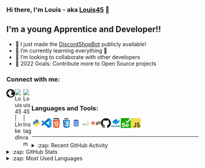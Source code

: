 ### Hi there, I'm Louis - aka [Louis45][website] 👋 

## I'm a young Apprentice and Developer!!

- 🔭 I just made the [DiscordShopBot](https://github.com/Luois45/DiscordShopBot) publicly available!
- 🌱 I’m currently learning everything 🤣
- 👯 I’m looking to collaborate with other developers
- 🥅 2022 Goals: Contribute more to Open Source projects

### Connect with me:

[<img align="left" alt="linktree.louis45.de" width="22px" src="https://raw.githubusercontent.com/iconic/open-iconic/master/svg/globe.svg" />][website]
[<img align="left" alt="Louis45 | LinkedIn" width="22px" src="https://cdn.jsdelivr.net/npm/simple-icons@v3/icons/linkedin.svg" />][linkedin]
[<img align="left" alt="Louis45 | Instagram" width="22px" src="https://cdn.jsdelivr.net/npm/simple-icons@v3/icons/instagram.svg" />][instagram]

<br />

### Languages and Tools:

[<img align="left" alt="Python" width="26px" src="https://raw.githubusercontent.com/github/explore/80688e429a7d4ef2fca1e82350fe8e3517d3494d/topics/python/python.png" />](https://github.com/topics/python)
[<img align="left" alt="Visual Studio Code" width="26px" src="https://raw.githubusercontent.com/github/explore/bbd48b997e8d0bef63f676eca4da5e1f76487b56/topics/visual-studio-code/visual-studio-code.png" />](https://github.com/topics/visual-studio-code)
[<img align="left" alt="HTML" width="26px" src="https://raw.githubusercontent.com/github/explore/80688e429a7d4ef2fca1e82350fe8e3517d3494d/topics/html/html.png" />](https://github.com/topics/html)
[<img align="left" alt="CSS" width="26px" src="https://raw.githubusercontent.com/github/explore/80688e429a7d4ef2fca1e82350fe8e3517d3494d/topics/css/css.png" />](https://github.com/topics/css)
[<img align="left" alt="SQL" width="26px" src="https://raw.githubusercontent.com/github/explore/80688e429a7d4ef2fca1e82350fe8e3517d3494d/topics/sql/sql.png" />](https://github.com/topics/sql)
[<img align="left" alt="MySQL" width="26px" src="https://raw.githubusercontent.com/github/explore/80688e429a7d4ef2fca1e82350fe8e3517d3494d/topics/mysql/mysql.png" />](https://github.com/topics/mysql)
[<img align="left" alt="Git" width="26px" src="https://raw.githubusercontent.com/github/explore/80688e429a7d4ef2fca1e82350fe8e3517d3494d/topics/git/git.png" />](https://github.com/topics/git)
[<img align="left" alt="GitHub" width="26px" src="https://raw.githubusercontent.com/github/explore/78df643247d429f6cc873026c0622819ad797942/topics/github/github.png" />](https://github.com/topics/github)
[<img align="left" alt="GitHub" width="26px" src="https://raw.githubusercontent.com/github/explore/80688e429a7d4ef2fca1e82350fe8e3517d3494d/topics/docker/docker.png" />](https://github.com/topics/docker)
[<img align="left" alt="Selenium" width="26px" src="https://raw.githubusercontent.com/github/explore/6c7084bb772f6fabaae377f5ae4a607594234ee6/topics/selenium/selenium.png" />](https://github.com/topics/selenium)
[<img align="left" alt="JavaScript" width="26px" src="https://raw.githubusercontent.com/github/explore/80688e429a7d4ef2fca1e82350fe8e3517d3494d/topics/javascript/javascript.png" />](https://github.com/topics/javascript)

<br />
<br />

---

<details>
  <summary>:zap: Recent GitHub Activity</summary>
  
<!--START_SECTION:activity-->
1. 🗣 Commented on [#4](https://github.com/Luois45/claim-free-steam-packages/issues/4) in [Luois45/claim-free-steam-packages](https://github.com/Luois45/claim-free-steam-packages)
2. ❗️ Closed issue [#4](https://github.com/Luois45/claim-free-steam-packages/issues/4) in [Luois45/claim-free-steam-packages](https://github.com/Luois45/claim-free-steam-packages)
3. 🎉 Merged PR [#6](https://github.com/Luois45/claim-free-steam-packages/pull/6) in [Luois45/claim-free-steam-packages](https://github.com/Luois45/claim-free-steam-packages)
4. 💪 Opened PR [#6](https://github.com/Luois45/claim-free-steam-packages/pull/6) in [Luois45/claim-free-steam-packages](https://github.com/Luois45/claim-free-steam-packages)
5. 🗣 Commented on [#4](https://github.com/Luois45/claim-free-steam-packages/issues/4) in [Luois45/claim-free-steam-packages](https://github.com/Luois45/claim-free-steam-packages)
6. 🎉 Merged PR [#1](https://github.com/Luois45/DNSBlocklists/pull/1) in [Luois45/DNSBlocklists](https://github.com/Luois45/DNSBlocklists)
7. 🎉 Merged PR [#3](https://github.com/Luois45/claim-free-steam-packages/pull/3) in [Luois45/claim-free-steam-packages](https://github.com/Luois45/claim-free-steam-packages)
8. 🎉 Merged PR [#2](https://github.com/Luois45/claim-free-steam-packages/pull/2) in [Luois45/claim-free-steam-packages](https://github.com/Luois45/claim-free-steam-packages)
9. 🎉 Merged PR [#1](https://github.com/Luois45/claim-free-steam-packages/pull/1) in [Luois45/claim-free-steam-packages](https://github.com/Luois45/claim-free-steam-packages)
10. 🗣 Commented on [#4](https://github.com/5x/easy-steam-free-packages/issues/4) in [5x/easy-steam-free-packages](https://github.com/5x/easy-steam-free-packages)
<!--END_SECTION:activity-->
  
</details>

<details>
  <summary>:zap: GitHub Stats</summary>
  <a href="https://github.com/Luois45?tab=repositories">
    <img align="center" alt="Louis45's GitHub Stats" src="https://github-readme-stats.vercel.app/api?username=Luois45&count_private=true&theme=tokyonight&show_icons=true" />
  </a>
</details>

<details>
  <summary>:zap: Most Used Languages</summary>
  <a href="https://github.com/Luois45?tab=repositories">
    <img align="center" alt="Louis45's Most Used Languages" src="https://github-readme-stats.vercel.app/api/top-langs/?username=Luois45&count_private=true&theme=tokyonight&layout=compact" />
  </a>
</details>

[website]: https://linktree.louis45.de/
[instagram]: https://rebrand.ly/instagram-45
[linkedin]: https://rebrand.ly/linkedin-45

